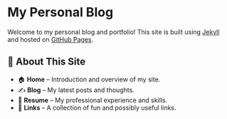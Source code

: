 # My Personal Blog

Welcome to my personal blog and portfolio! This site is built using [Jekyll](https://jekyllrb.com/) and hosted on [GitHub Pages](https://pages.github.com/).

## 📌 About This Site
- 🏠 **Home** – Introduction and overview of my site.
- ✍️ **Blog** – My latest posts and thoughts.
- 📄 **Resume** – My professional experience and skills.
- 🔗 **Links** – A collection of fun and possibly useful links.
